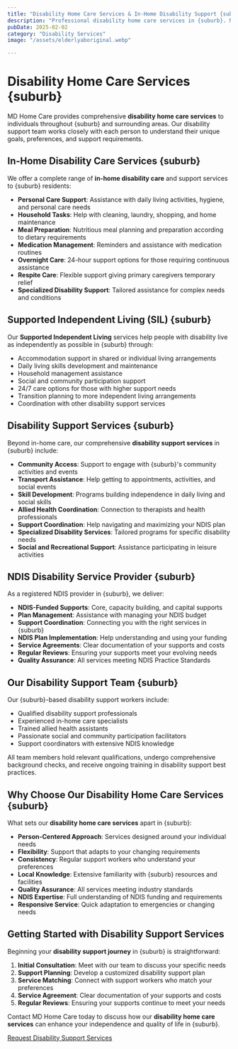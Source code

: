 ```yaml
---
title: "Disability Home Care Services & In-Home Disability Support {suburb}"
description: "Professional disability home care services in {suburb}. NDIS-registered provider offering in-home disability care, supported independent living (SIL), and specialized disability support services."
pubDate: 2025-02-02
category: "Disability Services"
image: "/assets/elderlyaboriginal.webp"

---
```


# Disability Home Care Services {suburb}

MD Home Care provides comprehensive **disability home care services** to individuals throughout {suburb} and surrounding areas. Our disability support team works closely with each person to understand their unique goals, preferences, and support requirements.

## In-Home Disability Care Services {suburb}

We offer a complete range of **in-home disability care** and support services to {suburb} residents:

- **Personal Care Support**: Assistance with daily living activities, hygiene, and personal care needs
- **Household Tasks**: Help with cleaning, laundry, shopping, and home maintenance
- **Meal Preparation**: Nutritious meal planning and preparation according to dietary requirements
- **Medication Management**: Reminders and assistance with medication routines
- **Overnight Care**: 24-hour support options for those requiring continuous assistance
- **Respite Care**: Flexible support giving primary caregivers temporary relief
- **Specialized Disability Support**: Tailored assistance for complex needs and conditions

## Supported Independent Living (SIL) {suburb}

Our **Supported Independent Living** services help people with disability live as independently as possible in {suburb} through:

- Accommodation support in shared or individual living arrangements
- Daily living skills development and maintenance
- Household management assistance
- Social and community participation support
- 24/7 care options for those with higher support needs
- Transition planning to more independent living arrangements
- Coordination with other disability support services

## Disability Support Services {suburb}

Beyond in-home care, our comprehensive **disability support services** in {suburb} include:

- **Community Access**: Support to engage with {suburb}'s community activities and events
- **Transport Assistance**: Help getting to appointments, activities, and social events
- **Skill Development**: Programs building independence in daily living and social skills
- **Allied Health Coordination**: Connection to therapists and health professionals
- **Support Coordination**: Help navigating and maximizing your NDIS plan
- **Specialized Disability Services**: Tailored programs for specific disability needs
- **Social and Recreational Support**: Assistance participating in leisure activities

## NDIS Disability Service Provider {suburb}

As a registered NDIS provider in {suburb}, we deliver:

- **NDIS-Funded Supports**: Core, capacity building, and capital supports
- **Plan Management**: Assistance with managing your NDIS budget
- **Support Coordination**: Connecting you with the right services in {suburb}
- **NDIS Plan Implementation**: Help understanding and using your funding
- **Service Agreements**: Clear documentation of your supports and costs
- **Regular Reviews**: Ensuring your supports meet your evolving needs
- **Quality Assurance**: All services meeting NDIS Practice Standards

## Our Disability Support Team {suburb}

Our {suburb}-based disability support workers include:

- Qualified disability support professionals
- Experienced in-home care specialists
- Trained allied health assistants
- Passionate social and community participation facilitators
- Support coordinators with extensive NDIS knowledge

All team members hold relevant qualifications, undergo comprehensive background checks, and receive ongoing training in disability support best practices.

## Why Choose Our Disability Home Care Services {suburb}

What sets our **disability home care services** apart in {suburb}:

- **Person-Centered Approach**: Services designed around your individual needs
- **Flexibility**: Support that adapts to your changing requirements
- **Consistency**: Regular support workers who understand your preferences
- **Local Knowledge**: Extensive familiarity with {suburb} resources and facilities
- **Quality Assurance**: All services meeting industry standards
- **NDIS Expertise**: Full understanding of NDIS funding and requirements
- **Responsive Service**: Quick adaptation to emergencies or changing needs

## Getting Started with Disability Support Services

Beginning your **disability support journey** in {suburb} is straightforward:

1. **Initial Consultation**: Meet with our team to discuss your specific needs
2. **Support Planning**: Develop a customized disability support plan
3. **Service Matching**: Connect with support workers who match your preferences
4. **Service Agreement**: Clear documentation of your supports and costs
5. **Regular Reviews**: Ensuring your supports continue to meet your needs

Contact MD Home Care today to discuss how our **disability home care services** can enhance your independence and quality of life in {suburb}.

[Request Disability Support Services](/contact)
